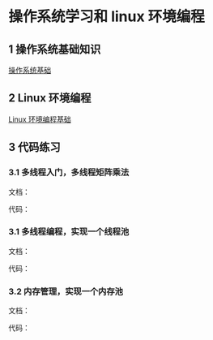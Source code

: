 # 操作系统学习和 linux 环境编程

## 1 操作系统基础知识

[操作系统基础](docs/操作系统.md)

## 2 Linux 环境编程

[Linux 环境编程基础](docs/UNIX环境高级编程)

## 3 代码练习

### 3.1 多线程入门，多线程矩阵乘法

文档：

代码：

### 3.1 多线程编程，实现一个线程池

文档：

代码：

### 3.2 内存管理，实现一个内存池

文档：

代码：



